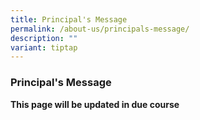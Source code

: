 ```yaml
---
title: Principal's Message
permalink: /about-us/principals-message/
description: ""
variant: tiptap
---
```

<h3>Principal's Message</h3>
<p><strong>This page will be updated in due course</strong>
</p>